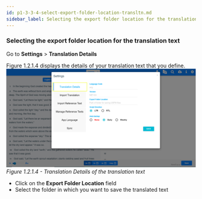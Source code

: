 ```yaml
---
id: p1-3-3-4-select-export-folder-location-transltn.md
sidebar_label: Selecting the export folder location for the translation text
---
```

### Selecting the export folder location for the translation text

Go to **Settings** >  **Translation Details**

Figure 1.2.1.4  displays the details of your translation text that you define.
![alt text](../../../../../static/AutographaLiveImages/Getting_Started/translation-details-fig-1.2.1.4.jpg 'Translation Details of the translation text')
_Figure 1.2.1.4 - Translation Details of the translation text_ 

* Click on the **Export Folder Location** field
* Select the folder in which you want to save the translated text

